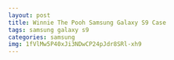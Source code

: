 ```yaml
---
layout: post
title: Winnie The Pooh Samsung Galaxy S9 Case
tags: samsung galaxy s9
categories: samsung
img: 1fVlMw5P40xJi3NDwCP24pJdr8SRl-xh9
---
```

